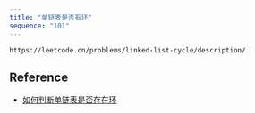 ```yaml
---
title: "单链表是否有环"
sequence: "101"
---
```


```text
https://leetcode.cn/problems/linked-list-cycle/description/
```

## Reference

- [如何判断单链表是否存在环](https://blog.csdn.net/lycwhu/article/details/129995219)
